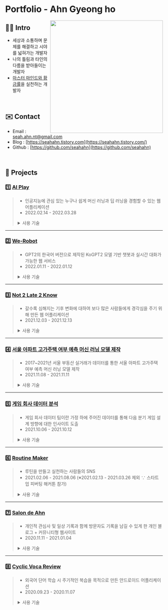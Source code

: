 # Portfolio - Ahn Gyeong ho

<img src="https://user-images.githubusercontent.com/73585246/162635584-0f08fe79-1072-4aa5-b6f5-723f5ceb69be.jpeg" align="right" height=360/>

## :man_astronaut: Intro

- 세상과 소통하며 문제를 해결하고 시야를 넓혀가는 개발자
- 나의 틀림과 타인의 다름을 받아들이는 개발자
- [마스터 마인드와 황금률](https://www.notion.so/8619b8ef7ac046c49f9dab98aabd221a)을 실천하는 개발자

<br/>

## :envelope: Contact

- Email : seah.ahn.nt@gmail.com
- Blog : [https://seahahn.tistory.com](https://seahahn.tistory.com/)
- Github : [https://github.com/seahahn](https://github.com/seahahn)

<br/>

## :file_folder: Projects

### 1️⃣ [AI Play](https://github.com/AI-Play/Architecture)
<blockquote>
  
- 인공지능에 관심 있는 누구나 쉽게 머신 러닝과 딥 러닝을 경험할 수 있는 웹 어플리케이션  
- 2022.02.14 - 2022.03.28
<details>
  <summary>사용 기술</summary>
  <br/>
  
  | 분류 | 기술 목록 |
  | --- | --- |
  | Frontend | React.js, TailwindCSS |
  | Backend | FastAPI, Django, Fastify, Python, Go |
  | Database | PostgreSQL, MongoDB |
  | DevOps | AWS (S3, Lambda), GCP (App Engine, Cloud Build), Heroku, Vercel |
  | Data Science | Pandas, Scikit-Learn, Bokeh |
  | etc. | Git · Github, JWT, Swagger |
</details>
</blockquote>

---

### 2️⃣ [We-Robot](https://github.com/seahahn/we-robot)
<blockquote>
  
- GPT2의 한국어 버전으로 제작된 KoGPT2 모델 기반 챗봇과 실시간 대화가 가능한 웹 서비스
- 2022.01.11 - 2022.01.12
<details>
  <summary>사용 기술</summary>
  <br/>
  
  | 분류 | 기술 목록 |
  | --- | --- |
  | Frontend | HTML/CSS/JS, socket.io.js |
  | Backend | Flask, Flask-SocketIO, Python |
  | Data Science | PyTorch |
</details>
</blockquote>

---

### 3️⃣ [Not 2 Late 2 Know](https://github.com/seahahn/not2late2know)
<blockquote>
  
- 갈수록 심해지는 기후 변화에 대하여 보다 많은 사람들에게 경각심을 주기 위해 만든 웹 어플리케이션
- 2021.12.03 - 2021.12.13
<details>
  <summary>사용 기술</summary>
  <br/>
  
  | 분류 | 기술 목록 |
  | --- | --- |
  | Frontend | HTML/CSS/JS, Chart.js |
  | Backend | Flask, APScheduler, Python |
  | Database | PostgreSQL |
  | DevOps | Heroku |
  | Data Science | Pandas, Scikit-Learn |
  | etc. | Git |
</details>
</blockquote>

---

### 4️⃣ [서울 아파트 고가주택 여부 예측 머신 러닝 모델 제작](https://github.com/seahahn/ml)
<blockquote>
  
- 2017~2021년 서울 부동산 실거래가 데이터를 통한 서울 아파트 고가주택 여부 예측 머신 러닝 모델 제작
- 2021.11.08 - 2021.11.11
<details>
  <summary>사용 기술</summary>
  <br/>
  
  | 분류 | 기술 목록 |
  | --- | --- |
  | Data Science | Pandas, Scikit-Learn, Seaborn |
</details>
</blockquote>

---

### 5️⃣ [게임 회사 데이터 분석](https://github.com/seahahn/data_analysis)
<blockquote>
  
- 게임 회사 데이터 팀이란 가정 하에 주어진 데이터를 통해 다음 분기 게임 설계 방향에 대한 인사이트 도출
- 2021.10.06 - 2021.10.12
<details>
  <summary>사용 기술</summary>
  <br/>
  
  | 분류 | 기술 목록 |
  | --- | --- |
  | Data Science | Pandas, Numpy, Matplotlib |
</details>
</blockquote>

---

### 6️⃣ [Routine Maker](https://github.com/seahahn/routine_maker)
<blockquote>
  
- 루틴을 만들고 실천하는 사람들의 SNS
- 2021.02.06 - 2021.08.06 (※2021.02.13 - 2021.03.26 제외 ∵ 스타트업 피버팅 해커톤 참가)
<details>
  <summary>사용 기술</summary>
  <br/>
  
  | 분류 | 기술 목록 |
  | --- | --- |  
  | Mobile | Android - Kotlin, Gson, Glide, Retrofit, Room, FCM |
  | Backend | PHP, Apache HTTP Server |
  | Database | MariaDB |
  | DevOps | AWS (EC2, S3) |
  | etc. | Git |
</details>
</blockquote>

---

### 7️⃣ [Salon de Ahn](https://github.com/seahahn/salon_de_ahn)
<blockquote>
  
- 개인적 관심사 및 일상 기록과 함께 방문자도 기록을 남길 수 있게 한 개인 블로그 + 커뮤니티형 웹사이트
- 2020.11.11 - 2021.01.04
<details>
  <summary>사용 기술</summary>
  <br/>
  
  | 분류 | 기술 목록 |
  | --- | --- |  
  | Frontend | HTML/CSS/JS, jQuery, Bootstrap |
  | Backend | PHP, Apache HTTP Server |
  | Database | MariaDB |
  | DevOps | AWS (EC2, S3, Route 53) |
  | etc. | Git |
</details>
</blockquote>

---

### 8️⃣ [Cyclic Voca Review](https://github.com/seahahn/cyclic_voca_review)
<blockquote>
  
- 외국어 단어 학습 시 주기적인 복습을 목적으로 만든 안드로이드 어플리케이션
- 2020.09.23 - 2020.11.07
<details>
  <summary>사용 기술</summary>
  <br/>
  
  | 분류 | 기술 목록 |
  | --- | --- |  
  | Mobile | Android - Java, Gson, Glide |
  | etc. | Git |
</details>
</blockquote>
